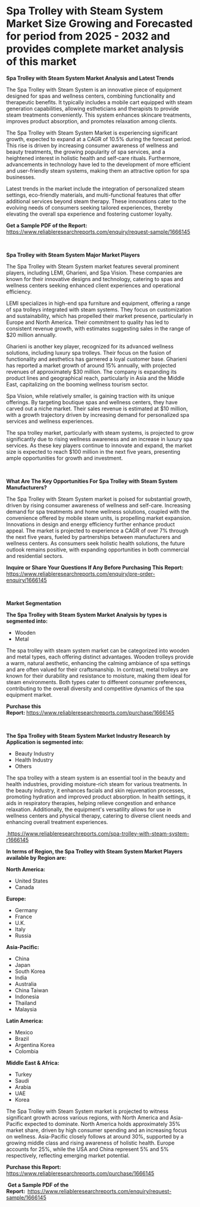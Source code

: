 <p><h1>Spa Trolley with Steam System Market Size Growing and Forecasted for period from 2025 - 2032 and provides complete market analysis of this market</h1></p><p><strong>Spa Trolley with Steam System Market Analysis and Latest Trends</strong></p>
<p><p>The Spa Trolley with Steam System is an innovative piece of equipment designed for spas and wellness centers, combining functionality and therapeutic benefits. It typically includes a mobile cart equipped with steam generation capabilities, allowing estheticians and therapists to provide steam treatments conveniently. This system enhances skincare treatments, improves product absorption, and promotes relaxation among clients.</p><p>The Spa Trolley with Steam System Market is experiencing significant growth, expected to expand at a CAGR of 10.5% during the forecast period. This rise is driven by increasing consumer awareness of wellness and beauty treatments, the growing popularity of spa services, and a heightened interest in holistic health and self-care rituals. Furthermore, advancements in technology have led to the development of more efficient and user-friendly steam systems, making them an attractive option for spa businesses.</p><p>Latest trends in the market include the integration of personalized steam settings, eco-friendly materials, and multi-functional features that offer additional services beyond steam therapy. These innovations cater to the evolving needs of consumers seeking tailored experiences, thereby elevating the overall spa experience and fostering customer loyalty.</p></p>
<p><strong>Get a Sample PDF of the Report:&nbsp;</strong> <a href="https://www.reliableresearchreports.com/enquiry/request-sample/1666145?utm_campaign=2321&utm_medium=2&utm_source=Github&utm_content=ia&utm_term=18042025&utm_id=spa-trolley-with-steam-system">https://www.reliableresearchreports.com/enquiry/request-sample/1666145</a></p>
<p>&nbsp;</p>
<p><strong>Spa Trolley with Steam System Major Market Players</strong></p>
<p><p>The Spa Trolley with Steam System market features several prominent players, including LEMI, Gharieni, and Spa Vision. These companies are known for their innovative designs and technology, catering to spas and wellness centers seeking enhanced client experiences and operational efficiency.</p><p>LEMI specializes in high-end spa furniture and equipment, offering a range of spa trolleys integrated with steam systems. They focus on customization and sustainability, which has propelled their market presence, particularly in Europe and North America. Their commitment to quality has led to consistent revenue growth, with estimates suggesting sales in the range of $20 million annually.</p><p>Gharieni is another key player, recognized for its advanced wellness solutions, including luxury spa trolleys. Their focus on the fusion of functionality and aesthetics has garnered a loyal customer base. Gharieni has reported a market growth of around 15% annually, with projected revenues of approximately $30 million. The company is expanding its product lines and geographical reach, particularly in Asia and the Middle East, capitalizing on the booming wellness tourism sector.</p><p>Spa Vision, while relatively smaller, is gaining traction with its unique offerings. By targeting boutique spas and wellness centers, they have carved out a niche market. Their sales revenue is estimated at $10 million, with a growth trajectory driven by increasing demand for personalized spa services and wellness experiences.</p><p>The spa trolley market, particularly with steam systems, is projected to grow significantly due to rising wellness awareness and an increase in luxury spa services. As these key players continue to innovate and expand, the market size is expected to reach $100 million in the next five years, presenting ample opportunities for growth and investment.</p></p>
<p>&nbsp;</p>
<p><strong>What Are The Key Opportunities For Spa Trolley with Steam System Manufacturers?</strong></p>
<p><p>The Spa Trolley with Steam System market is poised for substantial growth, driven by rising consumer awareness of wellness and self-care. Increasing demand for spa treatments and home wellness solutions, coupled with the convenience offered by mobile steam units, is propelling market expansion. Innovations in design and energy efficiency further enhance product appeal. The market is projected to experience a CAGR of over 7% through the next five years, fueled by partnerships between manufacturers and wellness centers. As consumers seek holistic health solutions, the future outlook remains positive, with expanding opportunities in both commercial and residential sectors.</p></p>
<p><strong>Inquire or Share Your Questions If Any Before Purchasing This Report:</strong> <a href="https://www.reliableresearchreports.com/enquiry/pre-order-enquiry/1666145?utm_campaign=2321&utm_medium=2&utm_source=Github&utm_content=ia&utm_term=18042025&utm_id=spa-trolley-with-steam-system">https://www.reliableresearchreports.com/enquiry/pre-order-enquiry/1666145</a></p>
<p>&nbsp;</p>
<p><strong>Market Segmentation</strong></p>
<p><strong>The Spa Trolley with Steam System Market Analysis by types is segmented into:</strong></p>
<p><ul><li>Wooden</li><li>Metal</li></ul></p>
<p><p>The spa trolley with steam system market can be categorized into wooden and metal types, each offering distinct advantages. Wooden trolleys provide a warm, natural aesthetic, enhancing the calming ambiance of spa settings and are often valued for their craftsmanship. In contrast, metal trolleys are known for their durability and resistance to moisture, making them ideal for steam environments. Both types cater to different consumer preferences, contributing to the overall diversity and competitive dynamics of the spa equipment market.</p></p>
<p><strong>Purchase this Report:&nbsp;</strong><a href="https://www.reliableresearchreports.com/purchase/1666145?utm_campaign=2321&utm_medium=2&utm_source=Github&utm_content=ia&utm_term=18042025&utm_id=spa-trolley-with-steam-system">https://www.reliableresearchreports.com/purchase/1666145</a></p>
<p>&nbsp;</p>
<p><strong>The Spa Trolley with Steam System Market Industry Research by Application is segmented into:</strong></p>
<p><ul><li>Beauty Industry</li><li>Health Industry</li><li>Others</li></ul></p>
<p><p>The spa trolley with a steam system is an essential tool in the beauty and health industries, providing moisture-rich steam for various treatments. In the beauty industry, it enhances facials and skin rejuvenation processes, promoting hydration and improved product absorption. In health settings, it aids in respiratory therapies, helping relieve congestion and enhance relaxation. Additionally, the equipment's versatility allows for use in wellness centers and physical therapy, catering to diverse client needs and enhancing overall treatment experiences.</p></p>
<p><a href="https://www.reliableresearchreports.com/spa-trolley-with-steam-system-r1666145?utm_campaign=2321&utm_medium=2&utm_source=Github&utm_content=ia&utm_term=18042025&utm_id=spa-trolley-with-steam-system">&nbsp;https://www.reliableresearchreports.com/spa-trolley-with-steam-system-r1666145</a></p>
<p><strong>In terms of Region, the Spa Trolley with Steam System Market Players available by Region are:</strong></p>
<p>
    <p> <strong> North America: </strong>
        <ul>
            <li>United States</li>
            <li>Canada</li>
        </ul>
        </p> 
    <p> <strong> Europe: </strong>
        <ul>
            <li>Germany</li>
            <li>France</li>
            <li>U.K.</li>
            <li>Italy</li>
            <li>Russia</li>
        </ul>
        </p> 
    <p> <strong> Asia-Pacific: </strong>
        <ul>
            <li>China</li>
            <li>Japan</li>
            <li>South Korea</li>
            <li>India</li>
            <li>Australia</li>
            <li>China Taiwan</li>
            <li>Indonesia</li>
            <li>Thailand</li>
            <li>Malaysia</li>
        </ul>
        </p> 
    <p> <strong> Latin America: </strong>
        <ul>
            <li>Mexico</li>
            <li>Brazil</li>
            <li>Argentina Korea</li>
            <li>Colombia</li>
        </ul>
        </p> 
    <p> <strong> Middle East & Africa: </strong>
        <ul>
            <li>Turkey</li>
            <li>Saudi</li>
            <li>Arabia</li>
            <li>UAE</li>
            <li>Korea</li>
        </ul>
    </p>
    </p>
<p><p>The Spa Trolley with Steam System market is projected to witness significant growth across various regions, with North America and Asia-Pacific expected to dominate. North America holds approximately 35% market share, driven by high consumer spending and an increasing focus on wellness. Asia-Pacific closely follows at around 30%, supported by a growing middle class and rising awareness of holistic health. Europe accounts for 25%, while the USA and China represent 5% and 5% respectively, reflecting emerging market potential.</p></p>
<p><strong>Purchase this Report: </strong><a href="https://www.reliableresearchreports.com/purchase/1666145?utm_campaign=2321&utm_medium=2&utm_source=Github&utm_content=ia&utm_term=18042025&utm_id=spa-trolley-with-steam-system">https://www.reliableresearchreports.com/purchase/1666145</a></p>
<p>&nbsp;<strong>Get a Sample PDF of the Report:&nbsp;&nbsp;</strong><a href="https://www.reliableresearchreports.com/enquiry/request-sample/1666145?utm_campaign=2321&utm_medium=2&utm_source=Github&utm_content=ia&utm_term=18042025&utm_id=spa-trolley-with-steam-system">https://www.reliableresearchreports.com/enquiry/request-sample/1666145</a></p>
<p><strong></strong></p>
<p><p></p><p></p><p></p></p>